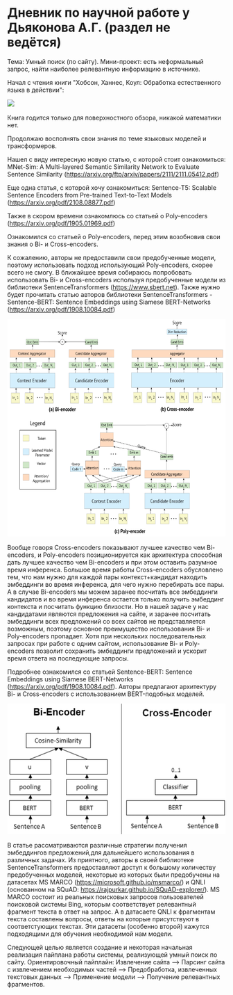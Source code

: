 # Дневник по научной работе у Дьяконова А.Г. (раздел не ведётся)

Тема: Умный поиск (по сайту). Мини-проект: есть неформальный запрос, найти наиболее релевантную информацию в источнике.



Начал с чтения книги "Хобсон, Ханнес, Коул: Обработка естественного языка в действии":

<img src="https://user-images.githubusercontent.com/72136589/139948459-4e404531-92a7-49dc-bd9b-54ef35f631dd.png" width="195" height="92*3">

Книга годится только для поверхностного обзора, никакой математики нет.

Продолжаю восполнять свои знания по теме языковых моделей и трансформеров. 

Нашел с виду интересную новую статью, с которой стоит ознакомиться: MNet-Sim: A Multi-layered Semantic Similarity
Network to Evaluate Sentence Similarity (https://arxiv.org/ftp/arxiv/papers/2111/2111.05412.pdf)

Еще одна статья, с которой хочу ознакомиться: Sentence-T5: Scalable Sentence Encoders
from Pre-trained Text-to-Text Models (https://arxiv.org/pdf/2108.08877.pdf)

Также в скором времени ознакомлюсь со статьей о Poly-encoders (https://arxiv.org/pdf/1905.01969.pdf)


Ознакомился со статьей о Poly-encoders, перед этим возобновив свои знания о Bi- и Cross-encoders. 

К сожалению, авторы не предоставили свои предобученные модели, поэтому использовать подход использующий Poly-encoders,
скорее всего не смогу. В ближайшее время собираюсь попробовать использовать Bi- и Cross-encoders используя предобученные модели 
из библиотеки SentenceTransformers (https://www.sbert.net). Также нужно будет прочитать статью авторов библиотеки SentenceTransformers - 
Sentence-BERT: Sentence Embeddings using Siamese BERT-Networks (https://arxiv.org/pdf/1908.10084.pdf)

<img src="https://raw.githubusercontent.com/Alexey-Borisov/3_course_diary/main/source/encoders.png" height="500">

Вообще говоря Cross-encoders показывают лучшее качество чем Bi-encoders, и Poly-encoders позиционируется как архитектура способная дать лучшее качество
чем Bi-encoders и при этом оставить разумное время инференса. Большое время работы Cross-encoders обусловлено тем, что нам нужно для каждой пары 
контекст+кандидат находить эмбеддинги во время инференса, для чего нужно перебирать все пары.
А в случае Bi-encoders мы можем заранее посчитать все эмбеддинги кандидатов и во время инференса остается только получить
эмбеддинг контекста и посчитать функцию близости.
Но в нашей задаче у нас кандидатами являются предложения на сайте, и заранее посчитать эмбеддинги всех предложений
со всех сайтов не представляется возможным, поэтому основное преимущество использования Bi- и Poly-encoders пропадает.
Хотя при нескольких последовательных запросах при работе с одним сайтом, использование Bi- и Poly-encoders позволит сохранить
эмбеддинги предложений и ускорит время ответа на последующие запросы. 


Подробнее ознакомился со статьей Sentence-BERT: Sentence Embeddings using Siamese BERT-Networks (https://arxiv.org/pdf/1908.10084.pdf).
Авторы предлагают архитектуру Bi- и Cross-encoders с использованием BERT-подобных моделей.


<img src="https://raw.githubusercontent.com/Alexey-Borisov/3_course_diary/main/source/Bi_vs_Cross-Encoder.png" height="300">

В статье рассматриваются различные стратегии
получения эмбеддингов предложений,для дальнейшего использования в различных задачах. Из приятного, авторы в своей библиотеке SentenceTransformers
предоставляют доступ к большому количеству предобученных моделей, некоторые из которых были предобучены на датасетах MS MARCO
(https://microsoft.github.io/msmarco/) и QNLI (основанном на SQuAD: https://rajpurkar.github.io/SQuAD-explorer/). 
MS MARCO состоит из реальных поисковых запросов пользователей поисковой системы Bing, которым соответствует релевантный фрагмент текста в ответ на запрос.
А в датасаете QNLI к фрагментам текста составлены вопросы, ответы на которые присутствуют в соответстующих текстах.
Эти датасеты (особенно второй) кажутся подходящими для обучения необходимой нам модели.

Следующей целью является создание и некоторая начальная реализация пайплана работы системы, реализующей умный поиск по сайту.
Ориентировочный пайплайн: Извлечение сайта --> Парсинг сайта с извлечением необходимых частей --> Предобработка, извлеченных текстовых данных
--> Применение модели --> Получение релевантных фрагментов.
